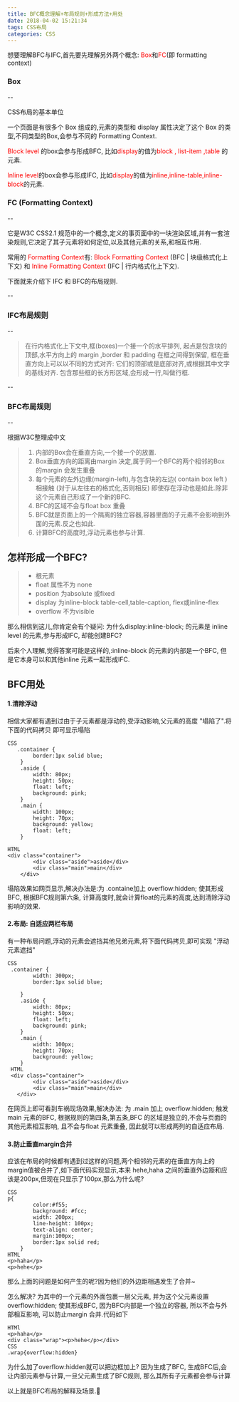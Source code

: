 ```yaml
---
title: BFC概念理解+布局规则+形成方法+用处
date: 2018-04-02 15:21:34
tags: CSS布局
categories: CSS
---
```


想要理解BFC与IFC,首先要先理解另外两个概念: <font color=red>Box</font>和<font color=red>FC</font>(即 formatting context)

### Box
--

CSS布局的基本单位

一个页面是有很多个 Box 组成的,元素的类型和 display 属性决定了这个 Box 的类型,不同类型的Box,会参与不同的 Formatting Context.

<font color=red>Block level</font> 的box会参与形成BFC, 比如<font color=red>display</font>的值为<font color=red>block , list-item ,table </font>的元素.

<font color=red>Inline level</font>的box会参与形成IFC, 比如<font color=red>display</font>的值为<font color=red>inline,inline-table,inline-block</font>的元素.

### FC (Formatting Context)
--

它是W3C CSS2.1 规范中的一个概念,定义的事页面中的一块渲染区域,并有一套渲染规则,它决定了其子元素将如何定位,以及其他元素的关系,和相互作用.

常用的<font color=red> Formatting Context</font>有:<font color=red> Block Formatting Context </font>(BFC | 块级格式化上下文) 和 <font color=red>Inline Formatting Context</font> (IFC | 行内格式化上下文).

下面就来介绍下 IFC 和 BFC的布局规则.

--

### IFC布局规则

--

> 在行内格式化上下文中,框(boxes)一个接一个的水平排列, 起点是包含块的顶部,水平方向上的 margin ,border 和 padding 在框之间得到保留, 框在垂直方向上可以以不同的方式对齐: 它们的顶部或是底部对齐,或根据其中文字的基线对齐. 包含那些框的长方形区域,会形成一行,叫做行框.
> 

--

### BFC布局规则

--

根据W3C整理成中文
> 1. 内部的Box会在垂直方向,一个接一个的放置.
> 2. Box垂直方向的距离由margin 决定,属于同一个BFC的两个相邻的Box 的margin 会发生重叠
> 3. 每个元素的左外边缘(margin-left),与包含块的左边( contain box left ) 相接触 (对于从左往右的格式化,否则相反) 即使存在浮动也是如此.除非这个元素自己形成了一个新的BFC.
> 4. BFC的区域不会与float box 重叠
> 5. BFC就是页面上的一个隔离的独立容器,容器里面的子元素不会影响到外面的元素.反之也如此.
> 6. 计算BFC的高度时,浮动元素也参与计算.
> 


## 怎样形成一个BFC?

>- 根元素
>- float 属性不为 none
>- position 为absolute 或fixed
>- display 为inline-block table-cell,table-caption, flex或inline-flex
>- overflow 不为visible

那么相信到这儿,你肯定会有个疑问: 为什么display:inline-block; 的元素是 inline level 的元素,参与形成IFC, 却能创建BFC?

后来个人理解,觉得答案可能是这样的,:inline-block 的元素的内部是一个BFC, 但是它本身可以和其他inline 元素一起形成IFC.


## BFC用处

#### 1.清除浮动
相信大家都有遇到过由于子元素都是浮动的,受浮动影响,父元素的高度 "塌陷了".将下面的代码拷贝 即可显示塌陷

```
CSS
   .container {
        border:1px solid blue;
    }
    .aside {
        width: 80px;
        height: 50px;
        float: left;
        background: pink;
    }
    .main {
        width: 100px;
        height: 70px;
        background: yellow;
        float: left;
    }
    
HTML
<div class="container">
        <div class="aside">aside</div>
        <div class="main">main</div>
    </div>

```
塌陷效果如网页显示,解决办法是:为 .containe加上 overflow:hidden; 使其形成BFC, 根据BFC规则第六条, 计算高度时,就会计算float的元素的高度,达到清除浮动影响的效果.


#### 2.布局: 自适应两栏布局

有一种布局问题,浮动的元素会遮挡其他兄弟元素,将下面代码拷贝,即可实现 "浮动元素遮挡"

```
CSS
 .container {
    	width: 300px;
        border:1px solid blue;
        
    }
    .aside {
        width: 80px;
        height: 50px;
        float: left;
        background: pink;
    }
    .main {
        width: 100px;
        height: 70px;
        background: yellow;
    }
 HTML
 <div class="container">
        <div class="aside">aside</div>
        <div class="main">main</div>
   </div>

```

在网页上即可看到车祸现场效果,解决办法: 为 .main 加上 overflow:hidden; 触发main 元素的BFC, 根据规则的第四条,第五条,BFC 的区域是独立的,不会与页面的其他元素相互影响, 且不会与float 元素重叠, 因此就可以形成两列的自适应布局.

#### 3.防止垂直margin合并

应该在布局的时候都有遇到过这样的问题,两个相邻的元素的在垂直方向上的margin值被合并了,如下面代码实现显示,本来 hehe,haha 之间的垂直外边距和应该是200px,但现在只显示了100px,那么为什么呢?

```
CSS
p{
		color:#f55;
		background: #fcc;
		width: 200px;
		line-height: 100px;
		text-align: center;
		margin:100px;
		border:1px solid red;
	}
HTML
<p>haha</p>
<p>hehe</p>

```

那么上面的问题是如何产生的呢?因为他们的外边距相遇发生了合并~

怎么解决? 为其中的一个元素的外面包裹一层父元素, 并为这个父元素设置overflow:hidden; 使其形成BFC, 因为BFC内部是一个独立的容器, 所以不会与外部相互影响, 可以防止margin 合并.代码如下

```
HTMl
<p>haha</p>
<div class="wrap"><p>hehe</p></div>
CSS
.wrap{overflow:hidden}
```
为什么加了overflow:hidden就可以把边框加上? 
因为生成了BFC, 生成BFC后,会让内部元素参与计算,一旦父元素生成了BFC规则, 那么其所有子元素都会参与计算

以上就是BFC布局的解释及场景.👏